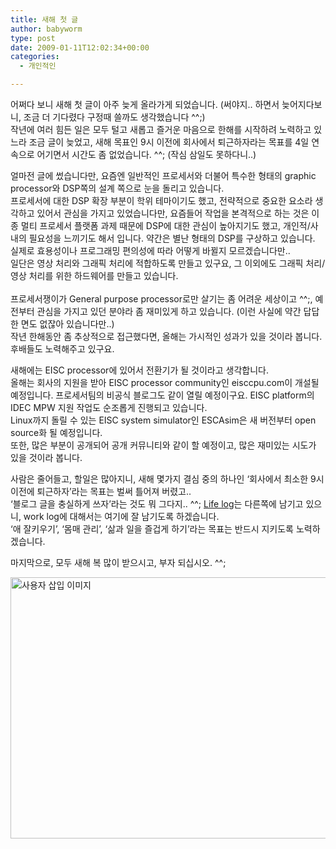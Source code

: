 ```yaml
---
title: 새해 첫 글
author: babyworm
type: post
date: 2009-01-11T12:02:34+00:00
categories:
  - 개인적인

---
```

어쩌다 보니 새해 첫 글이 아주 늦게 올라가게 되었습니다. (써야지.. 하면서 늦어지다보니, 조금 더 기다렸다 구정때 쓸까도 생각했습니다 ^^;)  
작년에 여러 힘든 일은 모두 털고 새롭고 즐거운 마음으로 한해를 시작하려 노력하고 있느라 조금 글이 늦었고, 새해 목표인 9시 이전에 회사에서 퇴근하자라는 목표를 4일 연속으로 어기면서 시간도 좀 없었습니다. ^^; (작심 삼일도 못하다니..)

얼마전 글에 썼습니다만, 요즘엔 일반적인 프로세서와 더불어 특수한 형태의 graphic processor와 DSP쪽의 설계 쪽으로 눈을 돌리고 있습니다.  
프로세서에 대한 DSP 확장 부분이 학위 테마이기도 했고, 전략적으로 중요한 요소라 생각하고 있어서 관심을 가지고 있었습니다만, 요즘들어 작업을 본격적으로 하는 것은 이종 멀티 프로세서 플랫폼 과제 때문에 DSP에 대한 관심이 높아지기도 했고, 개인적/사내의 필요성을 느끼기도 해서 입니다. 약간은 별난 형태의 DSP를 구상하고 있습니다. 실제로 효용성이나 프로그래밍 편의성에 따라 어떻게 바뀔지 모르겠습니다만..  
일단은 영상 처리와 그래픽 처리에 적합하도록 만들고 있구요, 그 이외에도 그래픽 처리/영상 처리를 위한 하드웨어를 만들고 있습니다.  
&nbsp;  
프로세서쟁이가 General purpose processor로만 살기는 좀 어려운 세상이고 ^^;, 예전부터 관심을 가지고 있던 분야라 좀 재미있게 하고 있습니다. (이런 사실에 약간 답답한 면도 없잖아 있습니다만..)  
작년 한해동안 좀 추상적으로 접근했다면, 올해는 가시적인 성과가 있을 것이라 봅니다. 후배들도 노력해주고 있구요.

새해에는 EISC processor에 있어서 전환기가 될 것이라고 생각합니다.  
올해는 회사의 지원을 받아 EISC processor community인 eisccpu.com이 개설될 예정입니다. 프로세서팀의 비공식 블로그도 같이 열릴 예정이구요. EISC platform의 IDEC MPW 지원 작업도 순조롭게 진행되고 있습니다.  
Linux까지 돌릴 수 있는 EISC system simulator인 ESCAsim은 새 버전부터 open source화 될 예정입니다.  
또한, 많은 부분이 공개되어 공개 커뮤니티와 같이 할 예정이고, 많은 재미있는 시도가 있을 것이라 봅니다.  
  
사람은 줄어들고, 할일은 많아지니, 새해 몇가지 결심 중의 하나인 &#8216;회사에서 최소한 9시 이전에 퇴근하자&#8217;라는 목표는 벌써 틀어져 버렸고..  
&#8216;블로그 글을 충실하게 쓰자&#8217;라는 것도 뭐 그다지.. ^^; <A href="http://babyworm.tistory.com" target=_blank>Life log</A>는 다른쪽에 남기고 있으니, work log에 대해서는 여기에 잘 남기도록 하겠습니다.  
&#8216;애 잘키우기&#8217;, &#8216;몸매 관리&#8217;, &#8216;삶과 일을 즐겁게 하기&#8217;라는 목표는 반드시 지키도록 노력하겠습니다.  
  
마지막으로, 모두 새해 복 많이 받으시고, 부자 되십시오. ^^;  
  
<img loading="lazy" decoding="async" src="https://i0.wp.com/babyworm.net/wordpress/wp-content/uploads/1/cfile3.uf.146033474D6A7B0D19DAD2.jpg?resize=625%2C418" class="aligncenter" width="625" height="418" alt="사용자 삽입 이미지" data-recalc-dims="1" />
